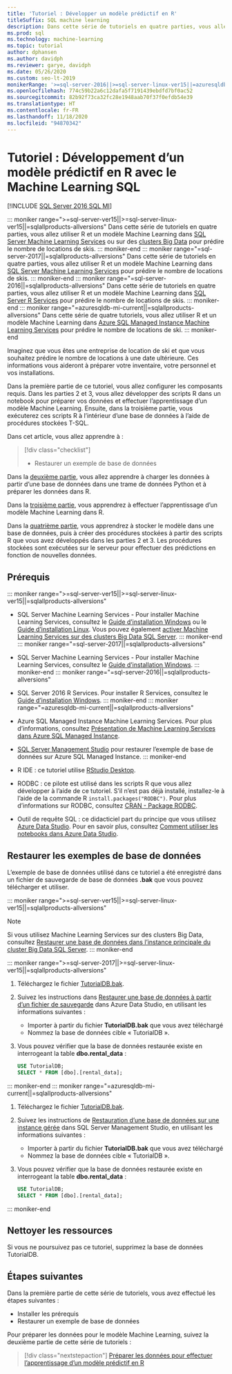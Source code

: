 ```yaml
---
title: 'Tutoriel : Développer un modèle prédictif en R'
titleSuffix: SQL machine learning
description: Dans cette série de tutoriels en quatre parties, vous allez développer des données pour effectuer l’apprentissage d’un modèle prédictif dans R avec le Machine Learning SQL.
ms.prod: sql
ms.technology: machine-learning
ms.topic: tutorial
author: dphansen
ms.author: davidph
ms.reviewer: garye, davidph
ms.date: 05/26/2020
ms.custom: seo-lt-2019
monikerRange: '>=sql-server-2016||>=sql-server-linux-ver15||=azuresqldb-mi-current||=sqlallproducts-allversions'
ms.openlocfilehash: 774c59b22a6c12dafa5f7191439ebdfd7bf0ac52
ms.sourcegitcommit: 82b92f73ca32fc28e1948aab70f37f0efdb54e39
ms.translationtype: HT
ms.contentlocale: fr-FR
ms.lasthandoff: 11/18/2020
ms.locfileid: "94870342"
---
```

# <a name="tutorial-develop-a-predictive-model-in-r-with-sql-machine-learning"></a>Tutoriel : Développement d’un modèle prédictif en R avec le Machine Learning SQL
[!INCLUDE [SQL Server 2016 SQL MI](../../includes/applies-to-version/sqlserver2016-asdbmi.md)]

::: moniker range=">=sql-server-ver15||>=sql-server-linux-ver15||=sqlallproducts-allversions"
Dans cette série de tutoriels en quatre parties, vous allez utiliser R et un modèle Machine Learning dans [SQL Server Machine Learning Services](../sql-server-machine-learning-services.md) ou sur des [clusters Big Data](../../big-data-cluster/machine-learning-services.md) pour prédire le nombre de locations de skis.
::: moniker-end
::: moniker range="=sql-server-2017||=sqlallproducts-allversions"
Dans cette série de tutoriels en quatre parties, vous allez utiliser R et un modèle Machine Learning dans [SQL Server Machine Learning Services](../sql-server-machine-learning-services.md) pour prédire le nombre de locations de skis.
::: moniker-end
::: moniker range="=sql-server-2016||=sqlallproducts-allversions"
Dans cette série de tutoriels en quatre parties, vous allez utiliser R et un modèle Machine Learning dans [SQL Server R Services](../r/sql-server-r-services.md) pour prédire le nombre de locations de skis.
::: moniker-end
::: moniker range="=azuresqldb-mi-current||=sqlallproducts-allversions"
Dans cette série de quatre tutoriels, vous allez utiliser R et un modèle Machine Learning dans [Azure SQL Managed Instance Machine Learning Services](/azure/azure-sql/managed-instance/machine-learning-services-overview) pour prédire le nombre de locations de ski.
::: moniker-end

Imaginez que vous êtes une entreprise de location de ski et que vous souhaitez prédire le nombre de locations à une date ultérieure. Ces informations vous aideront à préparer votre inventaire, votre personnel et vos installations.

Dans la première partie de ce tutoriel, vous allez configurer les composants requis. Dans les parties 2 et 3, vous allez développer des scripts R dans un notebook pour préparer vos données et effectuer l’apprentissage d’un modèle Machine Learning. Ensuite, dans la troisième partie, vous exécuterez ces scripts R à l’intérieur d’une base de données à l’aide de procédures stockées T-SQL.

Dans cet article, vous allez apprendre à :

> [!div class="checklist"]
> * Restaurer un exemple de base de données 

Dans la [deuxième partie](r-predictive-model-prepare-data.md), vous allez apprendre à charger les données à partir d’une base de données dans une trame de données Python et à préparer les données dans R.

Dans la [troisième partie](r-predictive-model-train.md), vous apprendrez à effectuer l’apprentissage d’un modèle Machine Learning dans R.

Dans la [quatrième partie](r-predictive-model-deploy.md), vous apprendrez à stocker le modèle dans une base de données, puis à créer des procédures stockées à partir des scripts R que vous avez développés dans les parties 2 et 3. Les procédures stockées sont exécutées sur le serveur pour effectuer des prédictions en fonction de nouvelles données.

## <a name="prerequisites"></a>Prérequis

::: moniker range=">=sql-server-ver15||>=sql-server-linux-ver15||=sqlallproducts-allversions"
* SQL Server Machine Learning Services - Pour installer Machine Learning Services, consultez le [Guide d’installation Windows](../install/sql-machine-learning-services-windows-install.md) ou le [Guide d’installation Linux](../../linux/sql-server-linux-setup-machine-learning.md?toc=%2Fsql%2Fmachine-learning%2Ftoc.json). Vous pouvez également [activer Machine Learning Services sur des clusters Big Data SQL Server](../../big-data-cluster/machine-learning-services.md).
::: moniker-end
::: moniker range="=sql-server-2017||=sqlallproducts-allversions"
* SQL Server Machine Learning Services - Pour installer Machine Learning Services, consultez le [Guide d’installation Windows](../install/sql-machine-learning-services-windows-install.md). 
::: moniker-end
::: moniker range="=sql-server-2016||=sqlallproducts-allversions"
* SQL Server 2016 R Services. Pour installer R Services, consultez le [Guide d’installation Windows](../install/sql-r-services-windows-install.md). 
::: moniker-end
::: moniker range="=azuresqldb-mi-current||=sqlallproducts-allversions"
* Azure SQL Managed Instance Machine Learning Services. Pour plus d’informations, consultez [Présentation de Machine Learning Services dans Azure SQL Managed Instance](/azure/azure-sql/managed-instance/machine-learning-services-overview).

* [SQL Server Management Studio](../../ssms/download-sql-server-management-studio-ssms.md) pour restaurer l’exemple de base de données sur Azure SQL Managed Instance.
::: moniker-end

* R IDE : ce tutoriel utilise [RStudio Desktop](https://www.rstudio.com/products/rstudio/download/).

* RODBC : ce pilote est utilisé dans les scripts R que vous allez développer à l’aide de ce tutoriel. S’il n’est pas déjà installé, installez-le à l’aide de la commande R `install.packages("RODBC")`. Pour plus d’informations sur RODBC, consultez [CRAN - Package RODBC](https://CRAN.R-project.org/package=RODBC).

* Outil de requête SQL : ce didacticiel part du principe que vous utilisez [Azure Data Studio](../../azure-data-studio/what-is.md). Pour en savoir plus, consultez [Comment utiliser les notebooks dans Azure Data Studio](../../azure-data-studio/notebooks/notebooks-guidance.md).

## <a name="restore-the-sample-database"></a>Restaurer les exemples de base de données

L’exemple de base de données utilisé dans ce tutoriel a été enregistré dans un fichier de sauvegarde de base de données **.bak** que vous pouvez télécharger et utiliser.

::: moniker range=">=sql-server-ver15||>=sql-server-linux-ver15||=sqlallproducts-allversions"
> [!NOTE]
> Si vous utilisez Machine Learning Services sur des clusters Big Data, consultez [Restaurer une base de données dans l’instance principale du cluster Big Data SQL Server](../../big-data-cluster/data-ingestion-restore-database.md).
::: moniker-end

::: moniker range=">=sql-server-2017||>=sql-server-linux-ver15||=sqlallproducts-allversions"
1. Téléchargez le fichier [TutorialDB.bak](https://sqlchoice.blob.core.windows.net/sqlchoice/static/TutorialDB.bak).

1. Suivez les instructions dans [Restaurer une base de données à partir d’un fichier de sauvegarde](../../azure-data-studio/tutorial-backup-restore-sql-server.md#restore-a-database-from-a-backup-file) dans Azure Data Studio, en utilisant les informations suivantes :

   * Importer à partir du fichier **TutorialDB.bak** que vous avez téléchargé
   * Nommez la base de données cible « TutorialDB ».

1. Vous pouvez vérifier que la base de données restaurée existe en interrogeant la table **dbo.rental_data** :

   ```sql
   USE TutorialDB;
   SELECT * FROM [dbo].[rental_data];
   ```
::: moniker-end
::: moniker range="=azuresqldb-mi-current||=sqlallproducts-allversions"
1. Téléchargez le fichier [TutorialDB.bak](https://sqlchoice.blob.core.windows.net/sqlchoice/static/TutorialDB.bak).

1. Suivez les instructions de [Restauration d’une base de données sur une instance gérée](/azure/sql-database/sql-database-managed-instance-get-started-restore) dans SQL Server Management Studio, en utilisant les informations suivantes :

   * Importer à partir du fichier **TutorialDB.bak** que vous avez téléchargé
   * Nommez la base de données cible « TutorialDB ».

1. Vous pouvez vérifier que la base de données restaurée existe en interrogeant la table **dbo.rental_data** :

   ```sql
   USE TutorialDB;
   SELECT * FROM [dbo].[rental_data];
   ```
::: moniker-end

## <a name="clean-up-resources"></a>Nettoyer les ressources

Si vous ne poursuivez pas ce tutoriel, supprimez la base de données TutorialDB.
## <a name="next-steps"></a>Étapes suivantes

Dans la première partie de cette série de tutoriels, vous avez effectué les étapes suivantes :

* Installer les prérequis
* Restaurer un exemple de base de données

Pour préparer les données pour le modèle Machine Learning, suivez la deuxième partie de cette série de tutoriels :

> [!div class="nextstepaction"]
> [Préparer les données pour effectuer l’apprentissage d’un modèle prédictif en R](r-predictive-model-prepare-data.md)